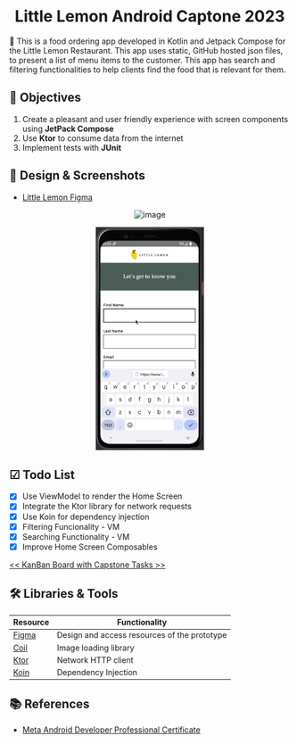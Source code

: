 <h1 align="center"> Little Lemon Android Captone 2023 </h1> 
🍋 This is a food ordering app developed in Kotlin and Jetpack Compose for the Little Lemon Restaurant. This app uses static, GitHub hosted json files, to present a list of menu items to the customer. This app has search and filtering functionalities to help clients find the food that is relevant for them. 

## 🎯 Objectives

1. Create a pleasant and user friendly experience with screen components using **JetPack Compose** 
2. Use **Ktor** to consume data from the internet
3. Implement tests with **JUnit** 

## 📲 Design & Screenshots
- [Little Lemon Figma](https://www.figma.com/file/Kn9dkpxIqUgR4CR77SWEo1/Little-Lemon-food-ordering-app---Capstone-Project?type=design&node-id=0%3A1&t=agUK0VpMSCC0j29q-1)

<p align="center">
  <img width="800" alt="image" src="https://github.com/mirianfonkam/LittleLemon/assets/28691174/6914347e-2f12-45b1-b695-97ab869b4df4">
</p>

<p align="center">
  <img src="https://github.com/mirianfonkam/LittleLemon/blob/main/docs/little.gif" height="400" alt="Little Lemon App Demo Gif" />
</p>

## ☑ Todo List 
 - [x] Use ViewModel to render the Home Screen
 - [x] Integrate the Ktor library for network requests
 - [x] Use Koin for dependency injection
 - [x] Filtering Funcionality - VM
 - [x] Searching Functionality - VM
 - [x] Improve Home Screen Composables

[<< KanBan Board with Capstone Tasks >>](https://github.com/users/mirianfonkam/projects/5)

## 🛠️ Libraries & Tools

| Resource | Functionality |
| ------ | ------ |
| [Figma](https://figma.com) | Design and access resources of the prototype |
| [Coil](https://github.com/coil-kt/coil)| Image loading library|
| [Ktor](https://github.com/ktorio/ktor)| Network HTTP client|
| [Koin](https://github.com/InsertKoinIO/koin)| Dependency Injection|

## 📚 References

 - [Meta Android Developer Professional Certificate](https://www.coursera.org/professional-certificates/meta-android-developer?#courses)
